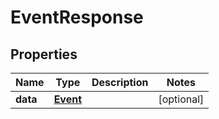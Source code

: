# EventResponse

## Properties
Name | Type | Description | Notes
------------ | ------------- | ------------- | -------------
**data** | [**Event**](Event.md) |  |  [optional]
